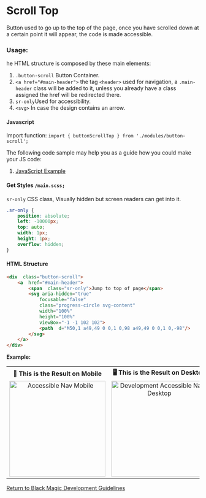# Scroll Top

Button used to go up to the top of the page, once you have scrolled down at a certain point it will appear, the code is made accessible.

### Usage:

he HTML structure is composed by these main elements:

 1. `.button-scroll` Button Container.
 2. `<a href="#main-header">` the tag `<header>` used for navigation, a `.main-header` class will be added to it, unless you already have a class assigned the href will be redirected there.
 3. `sr-only`Used for accessibility.
 4. `<svg>` In case the design contains an arrow.

#### Javascript

Import function:
```import { buttonScrollTop } from './modules/button-scroll';```

  

The following code sample may help you as a guide how you could make your JS code:

1. [JavaScript Example](scroll-top-js.md)

  
#### Get Styles ```/main.scss;```

  

`sr-only` CSS class, Visually hidden but screen readers can get into it.
```css
.sr-only {
	position: absolute;
	left: -10000px;
	top: auto;
	width: 1px;
	height: 1px;
	overflow: hidden;
}
```

  

#### HTML Structure
```html
<div  class="button-scroll">
	<a  href="#main-header">
		<span  class="sr-only">Jump to top of page</span>
		<svg aria-hidden="true"
			focusable="false"
			class="progress-circle svg-content"
			width="100%"
			height="100%"
			viewBox="-1 -1 102 102">
			<path  d="M50,1 a49,49 0 0,1 0,98 a49,49 0 0,1 0,-98"/>
		</svg>
	</a>
</div>
```


**Example:**

<table>
  <tr>
    <th align="center">📱 This is the Result on Mobile</th>
	<th align="center">🖥  This is the Result on Desktop</th>
  </tr>
  <tr>
    <td align="center"><img src="https://imgur.com/hGJAhim.jpg" height="250" alt="Accessible Nav Mobile"></td>
	<td align="center"><img src="https://imgur.com/I3B8rE6.jpg" height="250" alt="Development Accessible Nav Desktop"></td>
  </tr>
</table>

  
 
[Return to Black Magic Development Guidelines](../../README.md)
